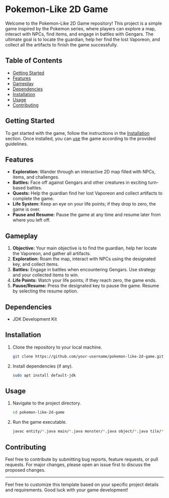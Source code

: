 # Pokemon-Like 2D Game

Welcome to the Pokemon-Like 2D Game repository! This project is a simple game inspired by the Pokemon series, where players can explore a map, interact with NPCs, find items, and engage in battles with Gengars. The ultimate goal is to locate the guardian, help her find the lost Vaporeon, and collect all the artifacts to finish the game successfully.

## Table of Contents
- [Getting Started](#getting-started)
- [Features](#features)
- [Gameplay](#gameplay)
- [Dependencies](#dependencies)
- [Installation](#installation)
- [Usage](#usage)
- [Contributing](#contributing)

## Getting Started

To get started with the game, follow the instructions in the [Installation](#installation) section. Once installed, you can [use](#usage) the game according to the provided guidelines.

## Features

- **Exploration:** Wander through an interactive 2D map filled with NPCs, items, and challenges.
- **Battles:** Face off against Gengars and other creatures in exciting turn-based battles.
- **Quests:** Help the guardian find her lost Vaporeon and collect artifacts to complete the game.
- **Life System:** Keep an eye on your life points; if they drop to zero, the game is over.
- **Pause and Resume:** Pause the game at any time and resume later from where you left off.

## Gameplay

1. **Objective:** Your main objective is to find the guardian, help her locate the Vaporeon, and gather all artifacts.
2. **Exploration:** Roam the map, interact with NPCs using the designated key, and collect items.
3. **Battles:** Engage in battles when encountering Gengars. Use strategy and your collected items to win.
4. **Life Points:** Watch your life points; if they reach zero, the game ends.
5. **Pause/Resume:** Press the designated key to pause the game. Resume by selecting the resume option.

## Dependencies

- JDK Development Kit

## Installation

1. Clone the repository to your local machine.
   ```bash
   git clone https://github.com/your-username/pokemon-like-2d-game.git
   ```

2. Install dependencies (if any).
   ```bash
   sudo apt install default-jdk
   ```

## Usage

1. Navigate to the project directory.
   ```bash
   cd pokemon-like-2d-game
   ```

2. Run the game executable.
   ```bash
   javac entity/*.java main/*.java monster/*.java object/*.java tile/*.java && java main.Main
   ```
   
## Contributing

Feel free to contribute by submitting bug reports, feature requests, or pull requests. For major changes, please open an issue first to discuss the proposed changes.

---

Feel free to customize this template based on your specific project details and requirements. Good luck with your game development!
